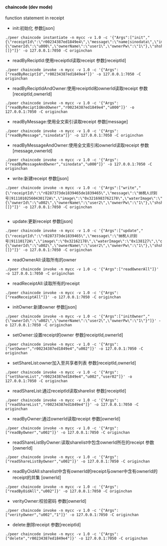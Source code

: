 
#### chaincode (dev mode)
function statement in receipt  

* init:初始化 参数[json] 

```
./peer chaincode instantiate -n mycc -v 1.0 -c '{"Args":["init","{\"receiptId\":\"r00234387ed1849e4\",\"message\":\"name|sinodata\",\"image\":\"ox921389213\",\"waterImage\":\"0x677137289137\",\"owner\":{\"ownerId\":\"u000\",\"ownerName\":\"user1\",\"ownerPw\":\"1\"},\"shshareList\":[]}"]}' -o 127.0.0.1:7050 -C originchan

```

* readByReciptId:使用receiptId读取receipt 参数[receiptId]

``` 
./peer chaincode invoke -n mycc -v 1.0 -c '{"Args":["readByReciptId","r00234387ed1849e4"]}' -o 127.0.0.1:7050 -C originchan
```

* readByReciptIdAndOwner:使用receiptId和ownerId读取receipt 参数[receiptId,ownerId]

``` 
./peer chaincode invoke -n mycc -v 1.0 -c '{"Args":["readByReciptIdAndOwner","r00234387ed1849e4","u000"]}' -o 127.0.0.1:7050 -C originchan
```

* readByMessage:使用全文索引读取receipt 参数[message]

``` 
./peer chaincode invoke -n mycc -v 1.0 -c '{"Args":["readByMessage","sinodata"]}' -o 127.0.0.1:7050 -C originchan
```

* readByMessageAndOwner:使用全文索引和ownerId读取receipt 参数[message,ownerId]

``` 
./peer chaincode invoke -n mycc -v 1.0 -c '{"Args":["readByMessageAndOwner","sinodata","u000"]}' -o 127.0.0.1:7050 -C originchan
```

* write:新建receipt 参数[json]

```
./peer chaincode invoke -n mycc -v 1.0 -c '{"Args":["write","{\"receiptId\":\"r8287373de1839465de1839465\",\"message\":\"纳税人识别号|91110102560430172A\",\"image\":\"0x3216983762178\",\"waterImage\":\"0x13798127\",\"owner\":{\"ownerId\":\"u002\",\"ownerName\":\"user2\",\"ownerPw\":\"1\"},\"shshareList\":[]}"]}' -o 127.0.0.1:7050 -C originchan
 
```

* update:更新receipt 参数[json]

```
./peer chaincode invoke -n mycc -v 1.0 -c '{"Args":["update","{\"receiptId\":\"r8287373de1839465\",\"message\":\"纳税人识别号|91110172A\",\"image\":\"0x32162178\",\"waterImage\":\"0x138127\",\"owner\":{\"ownerId\":\"u002\",\"ownerName\":\"user2\",\"ownerPw\":\"1\"},\"shshareList\":[]}"]}' -o 127.0.0.1:7050 -C originchan

```

* readOwnerAll:读取所有的owner

```
./peer chaincode invoke -n mycc -v 1.0 -c '{"Args":["readOwnerAll"]}' -o 127.0.0.1:7050 -C originchan
```

* readReceiptAll:读取所有的receipt

```
./peer chaincode invoke -n mycc -v 1.0 -c '{"Args":["readReceiptAll"]}' -o 127.0.0.1:7050 -C originchan
```

* initOwner:新建owner 参数[json]

```
./peer chaincode invoke -n mycc -v 1.0 -c '{"Args":["initOwner","{\"ownerId\":\"u002\",\"ownerName\":\"user2\",\"ownerPw\":\"1\"}"]}' -o 127.0.0.1:7050 -C originchan
```

* setOwner:设置receipt的owner 参数[receiptId,ownerId]

```
./peer chaincode invoke -n mycc -v 1.0 -c '{"Args":["setOwner","r00234387ed1849e4","u002"]}' -o 127.0.0.1:7050 -C originchan
```

* setShareList:owner加入至共享者列表 参数[receiptId,ownerId]

```
./peer chaincode invoke -n mycc -v 1.0 -c '{"Args":["setShareList","r00234387ed1849e4","u002","user02"]}' -o 127.0.0.1:7050 -C originchan
```

* readShareList:通过receiptId读取sharelist 参数[receiptId]

```
./peer chaincode invoke -n mycc -v 1.0 -c '{"Args":["readShareList","r00234387ed1849e4"]}' -o 127.0.0.1:7050 -C originchan
```

* readByOwner:通过ownerId读取receipt 参数[ownerId]

```
./peer chaincode invoke -n mycc -v 1.0 -c '{"Args":["readByOwner","u002"]}' -o 127.0.0.1:7050 -C originchan
```

* readShareListByOwner:读取sharelist中包含ownerId所在的receipt 参数[ownerId]

```
./peer chaincode invoke -n mycc -v 1.0 -c '{"Args":["readShareListByOwner","u002"]}' -o 127.0.0.1:7050 -C originchan
```

* readByOidAll:sharelist中含有ownerId的receipt与owner中含有ownerId的receipt的并集 [ownerId]

```
./peer chaincode invoke -n mycc -v 1.0 -c '{"Args":["readByOidAll","u002"]}' -o 127.0.0.1:7050 -C originchan
```

* verityOwner:校验密码 参数[ownerId]

```
./peer chaincode invoke -n mycc -v 1.0 -c '{"Args":["verityOwner","u002","1"]}' -o 127.0.0.1:7050 -C originchan
```

* delete:删除receipt 参数[receiptId]

```
./peer chaincode invoke -n mycc -v 1.0 -c '{"Args":["delete","r00234387ed1849e4"]}' -o 127.0.0.1:7050 -C originchan

```